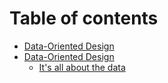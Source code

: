 # Table of contents

* [Data-Oriented Design](README.md)
* [Data-Oriented Design](data-oriented-design/README.md)
  * [It's all about the data](data-oriented-design/its-all-about-the-data.md)

